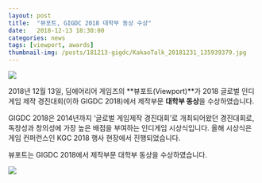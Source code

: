 ```yaml
---
layout: post
title:  "뷰포트, GIGDC 2018 대학부 동상 수상"
date:   2018-12-13 18:30:00
categories: news
tags: [viewport, awards]
thumbnail-img: /posts/181213-gigdc/KakaoTalk_20181231_135939379.jpg
---
```


<img src="{{ site.baseurl }}/posts/181213-gigdc/KakaoTalk_20181231_135939379.jpg" class="image fit on-post">

2018년 12월 13일, 딤에어리어 게임즈의 **뷰포트(Viewport)**가 2018 글로벌 인디 게임 제작 경진대회(이하 GIGDC 2018)에서 제작부문 **대학부 동상**을 수상하였습니다.

GIGDC 2018은 2014년까지 ‘글로벌 게임제작 경진대회’로 개최되어왔던 경진대회로, 독창성과 창의성에 가장 높은 배점을 부여하는 인디게임 시상식입니다. 올해 시상식은 게임 컨퍼런스인 KGC 2018 행사 현장에서 진행되었습니다.

뷰포트는 GIGDC 2018에서 제작부문 대학부 동상을 수상하였습니다.

<img src="{{ site.baseurl }}/posts/181213-gigdc/KakaoTalk_20181231_135941469.jpg" class="image half on-post">